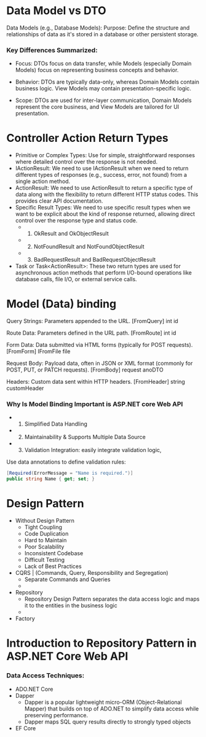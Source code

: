 # Data Model vs DTO

Data Models (e.g., Database Models):
Purpose: Define the structure and relationships of data as it's stored in a database or other persistent storage.

### Key Differences Summarized:
- Focus:
DTOs focus on data transfer, while Models (especially Domain Models) focus on representing business concepts and behavior.

- Behavior:
DTOs are typically data-only, whereas Domain Models contain business logic. View Models may contain presentation-specific logic.

- Scope:
DTOs are used for inter-layer communication, Domain Models represent the core business, and View Models are tailored for UI presentation.


# Controller Action Return Types

- Primitive or Complex Types: Use for simple, straightforward responses where detailed control over the response is not needed.
- IActionResult: We need to use IActionResult when we need to return different types of responses (e.g., success, error, not found) from a single action method.
- ActionResult<T>: We need to use ActionResult<T> to return a specific type of data along with the flexibility to return different HTTP status codes. This provides clear API documentation.
- Specific Result Types: We need to use specific result types when we want to be explicit about the kind of response returned, allowing direct control over the response type and status code.
	- 1. OkResult and OkObjectResult
	- 2. NotFoundResult and NotFoundObjectResult
	- 3. BadRequestResult and BadRequestObjectResult
- Task<IActionResult> or Task<ActionResult<T>>: These two return types are used for asynchronous action methods that perform I/O-bound operations like database calls, file I/O, or external service calls.


# Model (Data) binding

Query Strings: Parameters appended to the URL.
[FromQuery] int id

Route Data: Parameters defined in the URL path.
[FromRoute] int id

Form Data: Data submitted via HTML forms (typically for POST requests).
[FromForm] IFromFile file

Request Body: Payload data, often in JSON or XML format (commonly for POST, PUT, or PATCH requests).
[FromBody] request anoDTO

Headers: Custom data sent within HTTP headers.
[FromHeader] string customHeader


### Why Is Model Binding Important is ASP.NET core Web API

- 1. Simplified Data Handling
- 2. Maintainability & Supports Multiple Data Source
- 3. Validation Integration: easily integrate validation logic, 

Use data annotations to define validation rules:

```csharp
[Required(ErrorMessage = "Name is required.")]
public string Name { get; set; }
```


# Design Pattern
- Without Design Pattern
	- Tight Coupling
	- Code Duplication
	- Hard to Maintain
	- Poor Scalability
	- Inconsistent Codebase
	- Difficult Testing
	- Lack of Best Practices
- CQRS | (Commands, Query, Responsibility and Segregation)
	- Separate Commands and Queries
	- 
- Repository 
	- Repository Design Pattern separates the data access logic and maps it to the entities in the business logic
	- 
- Factory 


# Introduction to Repository Pattern in ASP.NET Core Web API

### Data Access Techniques:
 - ADO.NET Core
 - Dapper
	- Dapper is a popular lightweight micro-ORM (Object-Relational Mapper) that builds on top of ADO.NET to simplify data access while preserving performance.
	- Dapper maps SQL query results directly to strongly typed objects
 - EF Core

# 
